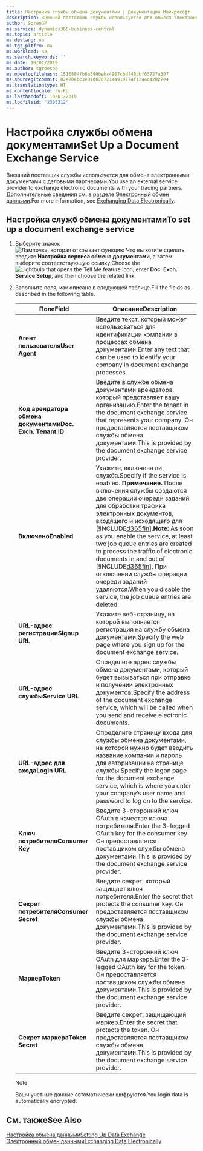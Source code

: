 ```yaml
---
title: Настройка службы обмена документами | Документация Майкрософт
description: Внешний поставщик службы используется для обмена электронными документами с деловыми партнерами.
author: SorenGP
ms.service: dynamics365-business-central
ms.topic: article
ms.devlang: na
ms.tgt_pltfrm: na
ms.workload: na
ms.search.keywords: ''
ms.date: 10/01/2019
ms.author: sgroespe
ms.openlocfilehash: 1510884fb8a590bebc4967cbdf48cbf03727a307
ms.sourcegitcommit: 02e704bc3e01d62072144919774f1244c42827e4
ms.translationtype: HT
ms.contentlocale: ru-RU
ms.lasthandoff: 10/01/2019
ms.locfileid: "2305312"
---
```

# <a name="set-up-a-document-exchange-service"></a><span data-ttu-id="558e9-103">Настройка службы обмена документами</span><span class="sxs-lookup"><span data-stu-id="558e9-103">Set Up a Document Exchange Service</span></span>
<span data-ttu-id="558e9-104">Внешний поставщик службы используется для обмена электронными документами с деловыми партнерами.</span><span class="sxs-lookup"><span data-stu-id="558e9-104">You use an external service provider to exchange electronic documents with your trading partners.</span></span> <span data-ttu-id="558e9-105">Дополнительные сведения см. в разделе [Электронный обмен данными](across-data-exchange.md).</span><span class="sxs-lookup"><span data-stu-id="558e9-105">For more information, see [Exchanging Data Electronically](across-data-exchange.md).</span></span>  

## <a name="to-set-up-a-document-exchange-service"></a><span data-ttu-id="558e9-106">Настройка служб обмена документами</span><span class="sxs-lookup"><span data-stu-id="558e9-106">To set up a document exchange service</span></span>  
1. <span data-ttu-id="558e9-107">Выберите значок ![Лампочка, которая открывает функцию Что вы хотите сделать](media/ui-search/search_small.png "Что вы хотите сделать"), введите **Настройка сервиса обмена документами**, а затем выберите соответствующую ссылку.</span><span class="sxs-lookup"><span data-stu-id="558e9-107">Choose the ![Lightbulb that opens the Tell Me feature](media/ui-search/search_small.png "Tell me what you want to do") icon, enter **Doc. Exch. Service Setup**, and then choose the related link.</span></span>  
2. <span data-ttu-id="558e9-108">Заполните поля, как описано в следующей таблице.</span><span class="sxs-lookup"><span data-stu-id="558e9-108">Fill the fields as described in the following table.</span></span>  

    |<span data-ttu-id="558e9-109">Поле</span><span class="sxs-lookup"><span data-stu-id="558e9-109">Field</span></span>|<span data-ttu-id="558e9-110">Описание</span><span class="sxs-lookup"><span data-stu-id="558e9-110">Description</span></span>|  
    |---------------------------------|---------------------------------------|  
    |<span data-ttu-id="558e9-111">**Агент пользователя**</span><span class="sxs-lookup"><span data-stu-id="558e9-111">**User Agent**</span></span>|<span data-ttu-id="558e9-112">Введите текст, который может использоваться для идентификации компании в процессах обмена документами.</span><span class="sxs-lookup"><span data-stu-id="558e9-112">Enter any text that can be used to identify your company in document exchange processes.</span></span>|  
    |<span data-ttu-id="558e9-113">**Код арендатора обмена документами**</span><span class="sxs-lookup"><span data-stu-id="558e9-113">**Doc. Exch. Tenant ID**</span></span>|<span data-ttu-id="558e9-114">Введите в службе обмена документами арендатора, который представляет вашу организацию.</span><span class="sxs-lookup"><span data-stu-id="558e9-114">Enter the tenant in the document exchange service that represents your company.</span></span> <span data-ttu-id="558e9-115">Он предоставляется поставщиком службы обмена документами.</span><span class="sxs-lookup"><span data-stu-id="558e9-115">This is provided by the document exchange service provider.</span></span>|  
    |<span data-ttu-id="558e9-116">**Включено**</span><span class="sxs-lookup"><span data-stu-id="558e9-116">**Enabled**</span></span>|<span data-ttu-id="558e9-117">Укажите, включена ли служба.</span><span class="sxs-lookup"><span data-stu-id="558e9-117">Specify if the service is enabled.</span></span> <span data-ttu-id="558e9-118">**Примечание.** После включения службы создаются две операции очереди заданий для обработки трафика электронных документов, входящего и исходящего для [!INCLUDE[d365fin](includes/d365fin_md.md)].</span><span class="sxs-lookup"><span data-stu-id="558e9-118">**Note:**  As soon as you enable the service, at least two job queue entries are created to process the traffic of electronic documents in and out of [!INCLUDE[d365fin](includes/d365fin_md.md)].</span></span> <span data-ttu-id="558e9-119">При отключении службы операции очереди заданий удаляются.</span><span class="sxs-lookup"><span data-stu-id="558e9-119">When you disable the service, the job queue entries are deleted.</span></span>|  
    |<span data-ttu-id="558e9-120">**URL-адрес регистрации**</span><span class="sxs-lookup"><span data-stu-id="558e9-120">**Signup URL**</span></span>|<span data-ttu-id="558e9-121">Укажите веб-страницу, на которой выполняется регистрация на службу обмена документами.</span><span class="sxs-lookup"><span data-stu-id="558e9-121">Specify the web page where you sign up for the document exchange service.</span></span>|  
    |<span data-ttu-id="558e9-122">**URL-адрес службы**</span><span class="sxs-lookup"><span data-stu-id="558e9-122">**Service URL**</span></span>|<span data-ttu-id="558e9-123">Определите адрес службы обмена документами, который будет вызываться при отправке и получении электронных документов.</span><span class="sxs-lookup"><span data-stu-id="558e9-123">Specify the address of the document exchange service, which will be called when you send and receive electronic documents.</span></span>|  
    |<span data-ttu-id="558e9-124">**URL-адрес для входа**</span><span class="sxs-lookup"><span data-stu-id="558e9-124">**Login URL**</span></span>|<span data-ttu-id="558e9-125">Определите страницу входа для службы обмена документами, на которой нужно будет вводить название компании и пароль для авторизации на странице службы.</span><span class="sxs-lookup"><span data-stu-id="558e9-125">Specify the logon page for the document exchange service, which is where you enter your company’s user name and password to log on to the service.</span></span>|  
    |<span data-ttu-id="558e9-126">**Ключ потребителя**</span><span class="sxs-lookup"><span data-stu-id="558e9-126">**Consumer Key**</span></span>|<span data-ttu-id="558e9-127">Введите 3-сторонний ключ OAuth в качестве ключа потребителя.</span><span class="sxs-lookup"><span data-stu-id="558e9-127">Enter the 3-legged OAuth key for the consumer key.</span></span> <span data-ttu-id="558e9-128">Он предоставляется поставщиком службы обмена документами.</span><span class="sxs-lookup"><span data-stu-id="558e9-128">This is provided by the document exchange service provider.</span></span>|  
    |<span data-ttu-id="558e9-129">**Секрет потребителя**</span><span class="sxs-lookup"><span data-stu-id="558e9-129">**Consumer Secret**</span></span>|<span data-ttu-id="558e9-130">Введите секрет, который защищает ключ потребителя.</span><span class="sxs-lookup"><span data-stu-id="558e9-130">Enter the secret that protects the consumer key.</span></span> <span data-ttu-id="558e9-131">Он предоставляется поставщиком службы обмена документами.</span><span class="sxs-lookup"><span data-stu-id="558e9-131">This is provided by the document exchange service provider.</span></span>|  
    |<span data-ttu-id="558e9-132">**Маркер**</span><span class="sxs-lookup"><span data-stu-id="558e9-132">**Token**</span></span>|<span data-ttu-id="558e9-133">Введите 3-сторонний ключ OAuth для маркера.</span><span class="sxs-lookup"><span data-stu-id="558e9-133">Enter the 3-legged OAuth key for the token.</span></span> <span data-ttu-id="558e9-134">Он предоставляется поставщиком службы обмена документами.</span><span class="sxs-lookup"><span data-stu-id="558e9-134">This is provided by the document exchange service provider.</span></span>|  
    |<span data-ttu-id="558e9-135">**Секрет маркера**</span><span class="sxs-lookup"><span data-stu-id="558e9-135">**Token Secret**</span></span>|<span data-ttu-id="558e9-136">Введите секрет, защищающий маркер.</span><span class="sxs-lookup"><span data-stu-id="558e9-136">Enter the secret that protects the token.</span></span> <span data-ttu-id="558e9-137">Он предоставляется поставщиком службы обмена документами.</span><span class="sxs-lookup"><span data-stu-id="558e9-137">This is provided by the document exchange service provider.</span></span>|  

    > [!NOTE]  
    > <span data-ttu-id="558e9-138">Ваши учетные данные автоматически шифруются.</span><span class="sxs-lookup"><span data-stu-id="558e9-138">You login data is automatically encrypted.</span></span>

## <a name="see-also"></a><span data-ttu-id="558e9-139">См. также</span><span class="sxs-lookup"><span data-stu-id="558e9-139">See Also</span></span>  
[<span data-ttu-id="558e9-140">Настройка обмена данными</span><span class="sxs-lookup"><span data-stu-id="558e9-140">Setting Up Data Exchange</span></span>](across-set-up-data-exchange.md)  
[<span data-ttu-id="558e9-141">Электронный обмен данными</span><span class="sxs-lookup"><span data-stu-id="558e9-141">Exchanging Data Electronically</span></span>](across-data-exchange.md)
